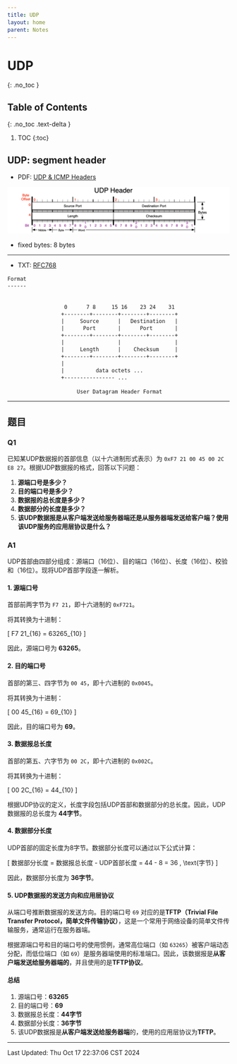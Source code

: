 ```yaml
---
title: UDP
layout: home
parent: Notes
---
```


# UDP
{: .no_toc }

## Table of Contents
{: .no_toc .text-delta }

1. TOC
{:toc}

## UDP: segment header

- PDF: [UDP & ICMP Headers](https://www.cs.nmt.edu/~risk/UDP_ICMP_Headers.pdf)

![](./attachments/udp-header.png)

- fixed bytes: 8 bytes

---

- TXT: [RFC768](http://ftp.cerias.purdue.edu/pub/doc/rfc/rfc768.txt)

```
Format
------

                                    
                  0      7 8     15 16    23 24    31  
                 +--------+--------+--------+--------+ 
                 |     Source      |   Destination   | 
                 |      Port       |      Port       | 
                 +--------+--------+--------+--------+ 
                 |                 |                 | 
                 |     Length      |    Checksum     | 
                 +--------+--------+--------+--------+ 
                 |                                     
                 |          data octets ...            
                 +---------------- ...                 

                      User Datagram Header Format
```

---

## 题目

### Q1

已知某UDP数据报的首部信息（以十六进制形式表示）为 `0xF7 21 00 45 00 2C E8 27`。根据UDP数据报的格式，回答以下问题：

1. **源端口号是多少？**
2. **目的端口号是多少？**
3. **数据报的总长度是多少？**
4. **数据部分的长度是多少？**
5. **该UDP数据报是从客户端发送给服务器端还是从服务器端发送给客户端？使用该UDP服务的应用层协议是什么？**

### A1

UDP首部由四部分组成：源端口（16位）、目的端口（16位）、长度（16位）、校验和（16位）。现将UDP首部字段逐一解析。

#### 1. 源端口号

首部前两字节为 `F7 21`，即十六进制的 `0xF721`。

将其转换为十进制：

\[
F7 21_{16} = 63265_{10}
\]

因此，源端口号为 **63265**。

#### 2. 目的端口号

首部的第三、四字节为 `00 45`，即十六进制的 `0x0045`。

将其转换为十进制：

\[
00 45_{16} = 69_{10}
\]

因此，目的端口号为 **69**。

#### 3. 数据报总长度

首部的第五、六字节为 `00 2C`，即十六进制的 `0x002C`。

将其转换为十进制：

\[
00 2C_{16} = 44_{10}
\]

根据UDP协议的定义，长度字段包括UDP首部和数据部分的总长度。因此，UDP数据报的总长度为 **44字节**。

#### 4. 数据部分长度

UDP首部的固定长度为8字节。数据部分长度可以通过以下公式计算：

\[
数据部分长度 = 数据报总长度 - UDP首部长度 = 44 - 8 = 36 \, \text{字节}
\]

因此，数据部分长度为 **36字节**。

#### 5. UDP数据报的发送方向和应用层协议

从端口号推断数据报的发送方向。目的端口号 `69` 对应的是**TFTP（Trivial File Transfer Protocol，简单文件传输协议）**，这是一个常用于网络设备的简单文件传输服务，通常运行在服务器端。

根据源端口号和目的端口号的使用惯例，通常高位端口（如 `63265`）被客户端动态分配，而低位端口（如 `69`）是服务器端使用的标准端口。因此，该数据报是**从客户端发送给服务器端的**，并且使用的是**TFTP协议**。

#### 总结

1. 源端口号：**63265**
2. 目的端口号：**69**
3. 数据报总长度：**44字节**
4. 数据部分长度：**36字节**
5. 该UDP数据报是**从客户端发送给服务器端**的，使用的应用层协议为**TFTP**。

---

Last Updated: Thu Oct 17 22:37:06 CST 2024



